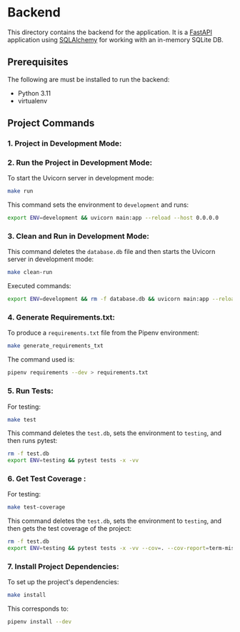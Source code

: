 # Backend

This directory contains the backend for the application. It is a [FastAPI](https://fastapi.tiangolo.com/) application
using [SQLAlchemy](https://docs.sqlalchemy.org/en/20/) for working with an in-memory SQLite DB.

## Prerequisites

The following are must be installed to run the backend:

- Python 3.11
- virtualenv

## Project Commands

### 1. **Project in Development Mode:**

### 2. **Run the Project in Development Mode:**

To start the Uvicorn server in development mode:

```bash
make run
```

This command sets the environment to `development` and runs:

```bash
export ENV=development && uvicorn main:app --reload --host 0.0.0.0
```

### 3. **Clean and Run in Development Mode:**

This command deletes the `database.db` file and then starts the Uvicorn server in development mode:

```bash
make clean-run
```

Executed commands:

```bash
export ENV=development && rm -f database.db && uvicorn main:app --reload --host 0.0.0.0
```

### 4. **Generate Requirements.txt:**

To produce a `requirements.txt` file from the Pipenv environment:

```bash
make generate_requirements_txt
```

The command used is:

```bash
pipenv requirements --dev > requirements.txt
```

### 5. **Run Tests:**

For testing:

```bash
make test
```

This command deletes the `test.db`, sets the environment to `testing`, and then runs pytest:

```bash
rm -f test.db
export ENV=testing && pytest tests -x -vv
```

### 6. **Get Test Coverage :**

For testing:

```bash
make test-coverage
```

This command deletes the `test.db`, sets the environment to `testing`, and then gets the test coverage of the project:

```bash
rm -f test.db
export ENV=testing && pytest tests -x -vv --cov=. --cov-report=term-missing
```

### 7. **Install Project Dependencies:**

To set up the project's dependencies:

```bash
make install
```

This corresponds to:

```bash
pipenv install --dev
```

